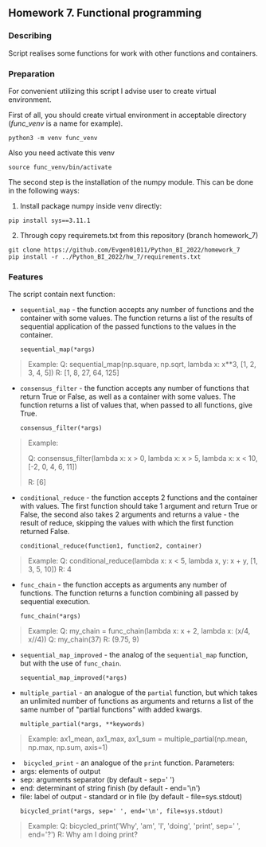 ## Homework 7. Functional programming

### Describing
Script realises some functions for work with other functions and containers. 

### Preparation
For convenient utilizing this script I advise user to create virtual environment.

First of all, you should create virtual environment in acceptable directory (*func_venv* is a name for example).
```
python3 -m venv func_venv
```
Also you need activate this venv
```
source func_venv/bin/activate
```
The second step is the installation of the numpy module. This can be done in the following ways:
1. Install package numpy inside venv directly:
```
pip install sys==3.11.1
```
2. Through copy requiremets.txt from this repository (branch homework_7)
```
git clone https://github.com/Evgen01011/Python_BI_2022/homework_7
pip install -r ../Python_BI_2022/hw_7/requirements.txt
```


### Features
The script contain next function:  
- `sequential_map` - the function accepts any number of functions and the container with some values. The function returns a list of the results of sequential application of the passed functions to the values in the container.
    ```
    sequential_map(*args)
    ```
> Example: 
> Q: sequential_map(np.square, np.sqrt, lambda x: x**3, [1, 2, 3, 4, 5])
> R: [1, 8, 27, 64, 125]

- `consensus_filter` - the function accepts any number of functions that return True or False, as well as a container with some values. The function returns a list of values that, when passed to all functions, give True.
    ```
    consensus_filter(*args)
    ```
> Example: 
> 
> Q: consensus_filter(lambda x: x > 0, lambda x: x > 5, lambda x: x < 10, [-2, 0, 4, 6, 11])
> 
> R: [6]

- `conditional_reduce` - the function accepts 2 functions and the container with values. The first function should take 1 argument and return True or False, the second also takes 2 arguments and returns a value - the result of reduce, skipping the values with which the first function returned False.
    ```
    conditional_reduce(function1, function2, container)
    ```
> Example: 
> Q: conditional_reduce(lambda x: x < 5, lambda x, y: x + y, [1, 3, 5, 10])
> R: 4
 
 - `func_chain` - the function accepts as arguments any number of functions. The function returns a function combining all passed by sequential execution.
    ```
    func_chain(*args)
    ```
> Example: 
> Q: my_chain = func_chain(lambda x: x + 2, lambda x: (x/4, x//4))
> Q: my_chain(37)
> R: (9.75, 9)

- `sequential_map_improved` - the analog of the `sequential_map` function, but with the use of `func_chain`.
    ```
    sequential_map_improved(*args)
    ```

 - `multiple_partial` - an analogue of the `partial` function, but which takes an unlimited number of functions as arguments and returns a list of the same number of "partial functions" with added kwargs.
    ```
    multiple_partial(*args, **keywords)
    ```
> Example: 
> ax1_mean, ax1_max, ax1_sum = multiple_partial(np.mean, np.max, np.sum, axis=1)

- ` bicycled_print` - an analogue of the `print` function.
Parameters:
- args: elements of output
- sep: arguments separator (by default - sep=' ')
- end: determinant of string finish (by default - end='\n')
- file: label of output - standard or in file (by default - file=sys.stdout)
    ```
    bicycled_print(*args, sep=' ', end='\n', file=sys.stdout)
    ```
> Example: 
> Q: bicycled_print('Why', 'am', 'I', 'doing', 'print', sep=' ', end='?')
> R: Why am I doing print?


